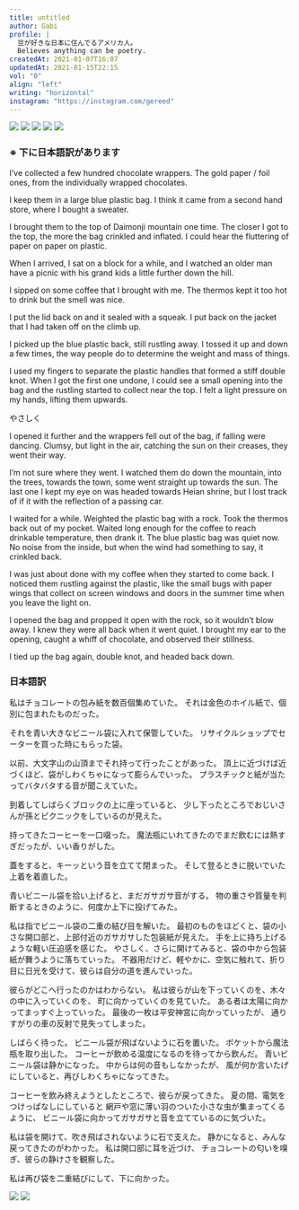```yaml
---
title: untitled
author: Gabi
profile: |
  豆が好きな日本に住んでるアメリカ人。
  Believes anything can be poetry.
createdAt: 2021-01-07T16:07
updatedAt: 2021-01-15T22:15
vol: "0"
align: "left"
writing: "horizontal"
instagram: "https://instagram.com/gereed"
---
```


![](hand-writing-1.jpg)
![](hand-writing-2.jpg)
![](hand-writing-3.jpg)
![](hand-writing-4.jpg)
![](hand-writing-5.jpg)

### ※ 下に日本語訳があります
I’ve collected a few hundred chocolate wrappers.
The gold paper / foil ones, from the individually wrapped chocolates.

I keep them in a large blue plastic bag.
I think it came from a second hand store, where I bought a sweater.

I brought them to the top of Daimonji mountain one time.
The closer I got to the top, the more the bag crinkled and inflated.
I could hear the fluttering of paper on paper on plastic.

When I arrived, I sat on a block for a while,
and I watched an older man have a picnic
with his grand kids a little further down the hill.

I sipped on some coffee that I brought with me.
The thermos kept it too hot to drink but the smell was nice.

I put the lid back on and it sealed with a squeak.
I put back on the jacket that I had taken off on the climb up.

I picked up the blue plastic back, still rustling away.
I tossed it up and down a few times,
the way people do to determine the weight and mass of things.

I used my fingers to separate the plastic handles
that formed a stiff double knot.
When I got the first one undone,
I could see a small opening into the bag and
the rustling started to collect near the top.
I felt a light pressure on my hands, lifting them upwards.

やさしく

I opened it further and the wrappers fell out of the bag,
if falling were dancing.
Clumsy, but light in the air,
catching the sun on their creases, they went their way.

I’m not sure where they went.
I watched them do down the mountain, into the trees,
towards the town, some went straight up towards the sun.
The last one I kept my eye on was headed towards Heian shrine,
but I lost track of if it with the reflection of a passing car.

I waited for a while.
Weighted the plastic bag with a rock.
Took the thermos back out of my pocket.
Waited long enough for the coffee
to reach drinkable temperature, then drank it.
The blue plastic bag was quiet now.
No noise from the inside,
but when the wind had something to say, it crinkled back.

I was just about done with my coffee
when they started to come back.
I noticed them rustling against the plastic,
like the small bugs with paper wings
that collect on screen windows and doors in the summer time
when you leave the light on.

I opened the bag and propped it open with the rock,
so it wouldn’t blow away.
I knew they were all back when it went quiet.
I brought my ear to the opening,
caught a whiff of chocolate, and observed their stillness.

I tied up the bag again, double knot, and headed back down.

### 日本語訳

私はチョコレートの包み紙を数百個集めていた。
それは金色のホイル紙で、個別に包まれたものだった。

それを青い大きなビニール袋に入れて保管していた。
リサイクルショップでセーターを買った時にもらった袋。

以前、大文字山の山頂までそれ持って行ったことがあった。
頂上に近づけば近づくほど、袋がしわくちゃになって膨らんでいった。
プラスチックと紙が当たってバタバタする音が聞こえていた。

到着してしばらくブロックの上に座っていると、
少し下ったところでおじいさんが孫とピクニックをしているのが見えた。

持ってきたコーヒーを一口啜った。
魔法瓶にいれてきたのでまだ飲むには熱すぎだったが、いい香りがした。

蓋をすると、キーッという音を立てて閉まった。
そして登るときに脱いでいた上着を着直した。

青いビニール袋を拾い上げると、まだガサガサ音がする。
物の重さや質量を判断するときのように、何度か上下に投げてみた。

私は指でビニール袋の二重の結び目を解いた。
最初のものをほどくと、袋の小さな開口部と、上部付近のガサガサした包装紙が見えた。
手を上に持ち上げるような軽い圧迫感を感じた。
やさしく、さらに開けてみると、袋の中から包装紙が舞うように落ちていった。
不器用だけど、軽やかに、空気に触れて、折り目に日光を受けて、彼らは自分の道を進んでいった。

彼らがどこへ行ったのかはわからない。
私は彼らが山を下っていくのを、木々の中に入っていくのを、
町に向かっていくのを見ていた。
ある者は太陽に向かってまっすぐ上っていった。
最後の一枚は平安神宮に向かっていったが、
通りすがりの車の反射で見失ってしまった。

しばらく待った。
ビニール袋が飛ばないように石を置いた。
ポケットから魔法瓶を取り出した。
コーヒーが飲める温度になるのを待ってから飲んだ。
青いビニール袋は静かになった。
中からは何の音もしなかったが、
風が何か言いたげにしていると、再びしわくちゃになってきた。

コーヒーを飲み終えようとしたところで、彼らが戻ってきた。
夏の間、電気をつけっぱなしにしていると
網戸や窓に薄い羽のついた小さな虫が集まってくるように、
ビニール袋に向かってガサガサと音を立てているのに気づいた。

私は袋を開けて、吹き飛ばされないように石で支えた。
静かになると、みんな戻ってきたのがわかった。
私は開口部に耳を近づけ、
チョコレートの匂いを嗅ぎ、彼らの静けさを観察した。

私は再び袋を二重結びにして、下に向かった。

![](chocolate-1.jpg)
![](chocolate-2.jpg)

